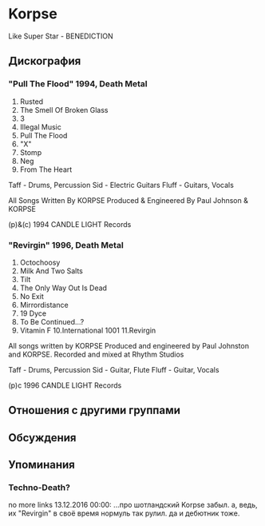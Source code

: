 # Korpse

Like Super Star - BENEDICTION

## Дискография

### "Pull The Flood" 1994, Death Metal

1. Rusted
2. The Smell Of Broken Glass
3. 3
4. Illegal Music
5. Pull The Flood
6. "X"
7. Stomp
8. Neg
9. From The Heart

 Taff - Drums, Percussion
 Sid - Electric Guitars
 Fluff - Guitars, Vocals

All Songs Written By KORPSE
Produced & Engineered By Paul Johnson & KORPSE

(p)&(c) 1994 CANDLE LIGHT Records

### "Revirgin" 1996, Death Metal

1. Octochoosy
2. Milk And Two Salts
3. Tilt
4. The Only Way Out Is Dead
5. No Exit
6. Mirrordistance
7. 19 Dyce
8. To Be Continued...?
9. Vitamin F
10.International 1001
11.Revirgin

All songs written by KORPSE
Produced and engineered by Paul Johnston and KORPSE.
Recorded and mixed at Rhythm Studios

Taff - Drums, Percussion
Sid - Guitar, Flute
Fluff - Guitar, Vocals

(p)c 1996 CANDLE LIGHT Records


## Отношения с другими группами


## Обсуждения


## Упоминания

### Techno-Death?

no more links 13.12.2016 00:00:
...про шотландский Korpse забыл. а, ведь, их "Revirgin" в своё время нормуль так рулил. да и дебютник тоже. 


